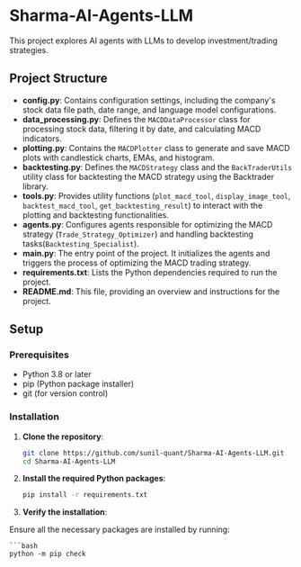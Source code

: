 # Sharma-AI-Agents-LLM

This project explores AI agents with LLMs to develop investment/trading strategies. 

## Project Structure

- **config.py**: Contains configuration settings, including the company's stock data file path, date range, and language model configurations.
- **data_processing.py**: Defines the `MACDDataProcessor` class for processing stock data, filtering it by date, and calculating MACD indicators.
- **plotting.py**: Contains the `MACDPlotter` class to generate and save MACD plots with candlestick charts, EMAs, and histogram.
- **backtesting.py**: Defines the `MACDStrategy` class and the `BackTraderUtils` utility class for backtesting the MACD strategy using the Backtrader library.
- **tools.py**: Provides utility functions (`plot_macd_tool`, `display_image_tool`, `backtest_macd_tool`, `get_backtesting_result`) to interact with the plotting and backtesting functionalities.
- **agents.py**: Configures agents responsible for optimizing the MACD strategy (`Trade_Strategy_Optimizer`) and handling backtesting tasks(`Backtesting_Specialist`).
- **main.py**: The entry point of the project. It initializes the agents and triggers the process of optimizing the MACD trading strategy.
- **requirements.txt**: Lists the Python dependencies required to run the project.
- **README.md**: This file, providing an overview and instructions for the project.

## Setup

### Prerequisites

- Python 3.8 or later
- pip (Python package installer)
- git (for version control)

### Installation

1. **Clone the repository**:

   ```bash
   git clone https://github.com/sunil-quant/Sharma-AI-Agents-LLM.git
   cd Sharma-AI-Agents-LLM

2. **Install the required Python packages**:

    ```bash
    pip install -r requirements.txt

3. **Verify the installation**:

Ensure all the necessary packages are installed by running:

    ```bash
    python -m pip check